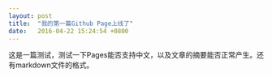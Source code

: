 ```yaml
---
layout: post
title:  "我的第一篇Github Page上线了"
date:   2016-04-22 15:24:54 +0800
---
```



这是一篇测试，测试一下Pages能否支持中文，以及文章的摘要能否正常产生。还有markdown文件的格式。
